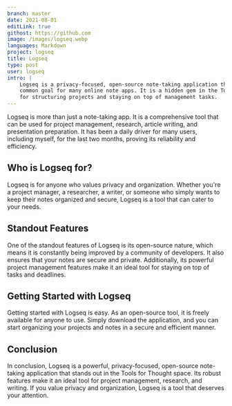 ```yaml
---
branch: master
date: 2021-08-01
editLink: true
githost: https://github.com
image: /images/logseq.webp
languages: Markdown
project: logseq
title: Logseq
type: post
user: logseq
intro: |
    Logseq is a privacy-focused, open-source note-taking application that aims to secure your notes from prying eyes, a
    common goal for many online note apps. It is a hidden gem in the Tools for Thought space, providing a powerful platform
    for structuring projects and staying on top of management tasks.
---
```

<script setup>
 import ArticleItem from '/components/ArticleItem.vue';
 import ArticleFooter from '/components/ArticleFooter.vue';
</script>
<ArticleItem :frontmatter="$frontmatter"/>

Logseq is more than just a note-taking app. It is a comprehensive tool that can be used for project management,
research, article writing, and presentation preparation. It has been a daily driver for many users, including myself,
for the last two months, proving its reliability and efficiency.

## Who is Logseq for?

Logseq is for anyone who values privacy and organization. Whether you're a project manager, a researcher, a writer, or
someone who simply wants to keep their notes organized and secure, Logseq is a tool that can cater to your needs.

## Standout Features

One of the standout features of Logseq is its open-source nature, which means it is constantly being improved by a
community of developers. It also ensures that your notes are secure and private. Additionally, its powerful project
management features make it an ideal tool for staying on top of tasks and deadlines.

## Getting Started with Logseq

Getting started with Logseq is easy. As an open-source tool, it is freely available for anyone to use. Simply download
the application, and you can start organizing your projects and notes in a secure and efficient manner.

## Conclusion

In conclusion, Logseq is a powerful, privacy-focused, open-source note-taking application that stands out in the Tools
for Thought space. Its robust features make it an ideal tool for project management, research, and writing. If you value
privacy and organization, Logseq is a tool that deserves your attention.

<ArticleFooter :frontmatter="$frontmatter"/>

